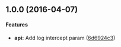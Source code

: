 <a name="1.0.0"></a>
## 1.0.0 (2016-04-07)


#### Features

* **api:** Add log intercept param ([6d6924c3](git+https://github.com/jameswomack/puny.git/commit/6d6924c3))


